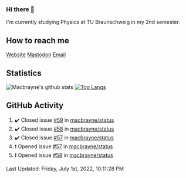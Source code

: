 ### Hi there 👋
I'm currently studying Physics at TU Braunschweig in my 2nd semester.

## How to reach me
[Website](https://macbrayne.de)
[Mastodon](https://norden.social/@florentin)
[Email](mailto:hello@macbrayne.de)

## Statistics
![Macbrayne's github stats](https://github-readme-stats.vercel.app/api?username=macbrayne&count_private=true&show_icons=true&hide_rank=true&custom_title=macbrayne's%20GitHub%20Stats)
[![Top Langs](https://github-readme-stats.vercel.app/api/top-langs/?username=macbrayne&exclude_repo=liftron&layout=compact)](https://github.com/anuraghazra/github-readme-stats)
## GitHub Activity

<!--RECENT_ACTIVITY:start-->
1. ✔️ Closed issue [#59](https://github.com/macbrayne/status/issues/59) in [macbrayne/status](https://github.com/macbrayne/status)
2. ✔️ Closed issue [#58](https://github.com/macbrayne/status/issues/58) in [macbrayne/status](https://github.com/macbrayne/status)
3. ✔️ Closed issue [#57](https://github.com/macbrayne/status/issues/57) in [macbrayne/status](https://github.com/macbrayne/status)
4. ❗️ Opened issue [#57](https://github.com/macbrayne/status/issues/57) in [macbrayne/status](https://github.com/macbrayne/status)
5. ❗️ Opened issue [#58](https://github.com/macbrayne/status/issues/58) in [macbrayne/status](https://github.com/macbrayne/status)
<!--RECENT_ACTIVITY:end-->

<!--RECENT_ACTIVITY:last_update-->
Last Updated: Friday, July 1st, 2022, 10:11:28 PM
<!--RECENT_ACTIVITY:last_update_end-->


<!--
**macbrayne/macbrayne** is a ✨ _special_ ✨ repository because its `README.md` (this file) appears on your GitHub profile.

Here are some ideas to get you started:

- 🔭 I’m currently working on ...
- 🌱 I’m currently learning ...
- 👯 I’m looking to collaborate on ...
- 🤔 I’m looking for help with ...
- 💬 Ask me about ...
- 📫 How to reach me: ...
- 😄 Pronouns: ...
- ⚡ Fun fact: ...
-->
